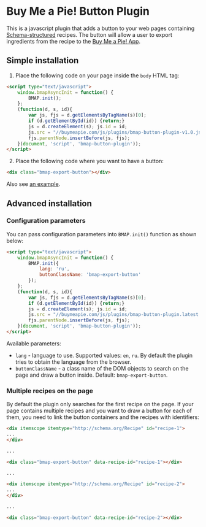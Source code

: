 # Buy Me a Pie! Button Plugin

This is a javascript plugin that adds a button to your web pages containing [Schema-structured](https://schema.org/Recipe) recipes.
The button will allow a user to export ingredients from the recipe to the [Buy Me a Pie! App](http://buymeapie.com/).

## Simple installation

1. Place the following code on your page inside the `body` HTML tag:

  ```html
  <script type="text/javascript">
      window.bmapAsyncInit = function() {
          BMAP.init();
      };
      (function(d, s, id){
          var js, fjs = d.getElementsByTagName(s)[0];
          if (d.getElementById(id)) {return;}
          js = d.createElement(s); js.id = id;
          js.src = "//buymeapie.com/js/plugins/bmap-button-plugin-v1.0.js";
          fjs.parentNode.insertBefore(js, fjs);
      }(document, 'script', 'bmap-button-plugin'));
  </script>
  ```

2. Place the following code where you want to have a button:

  ```html
  <div class="bmap-export-button"></div>
  ```

Also see [an example](example/recipe.html).

## Advanced installation

### Configuration parameters

You can pass configuration parameters into `BMAP.init()` function as shown below:

  ```html
  <script type="text/javascript">
      window.bmapAsyncInit = function() {
          BMAP.init({
              lang: 'ru',
              buttonClassName: 'bmap-export-button'
          });
      };
      (function(d, s, id){
          var js, fjs = d.getElementsByTagName(s)[0];
          if (d.getElementById(id)) {return;}
          js = d.createElement(s); js.id = id;
          js.src = "//buymeapie.com/js/plugins/bmap-button-plugin.latest.js";
          fjs.parentNode.insertBefore(js, fjs);
      }(document, 'script', 'bmap-button-plugin'));
  </script>
  ```

Available parameters:

* `lang` - language to use. Supported values: `en`, `ru`. By default the plugin tries to obtain the language from the browser.
* `buttonClassName` - a class name of the DOM objects to search on the page and draw a button inside. Default: `bmap-export-button`.

### Multiple recipes on the page

By default the plugin only searches for the first recipe on the page. If your page contains multiple recipes and you
want to draw a button for each of them, you need to link the button containers and the recipes with identifiers:

```html
<div itemscope itemtype="http://schema.org/Recipe" id="recipe-1">
...
</div>

...

<div class="bmap-export-button" data-recipe-id="recipe-1"></div>

...

<div itemscope itemtype="http://schema.org/Recipe" id="recipe-2">
...
</div>

...

<div class="bmap-export-button" data-recipe-id="recipe-2"></div>
```
